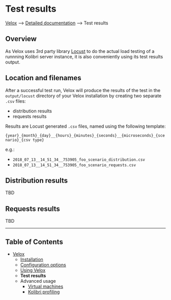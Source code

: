 
# Test results

[Velox](../README.md) ⟶ [Detailed documentation](../README.md#detailed-documentation) ⟶ Test results


## Overview

As Velox uses 3rd party library [Locust](https://locust.io/) to do the actual load testing of a runnning Kolibri server instance, it is also conveniently using its test results output.

## Location and filenames

After a successful test run, Velox will produce the results of the test in the `output/locust` directory of your Velox installation by creating two separate `.csv` files:
- distribution results
- requests results

Results are Locust generated `.csv` files, named using the following template:

```{year}_{month}_{day}__{hours}_{minutes}_{seconds}__{microseconds}_{scenario}_{csv type}```

e.g.:

- ```2018_07_13__14_51_34__753905_foo_scenario_distribution.csv```
- ```2018_07_13__14_51_34__753905_foo_scenario_requests.csv```

## Distribution results

TBD

## Requests results

TBD

------

## Table of Contents

- [Velox](../README.md)
  - [Installation](./installation.md)
  - [Configuration options](./configuration-options.md)
  - [Using Velox](./using-velox.md)
  - **Test results**
  - Advanced usage
    - [Virtual machines](./advanced-usage-vms.md)
    - [Kolibri profiling](./advanced-usage-profiling.md)
